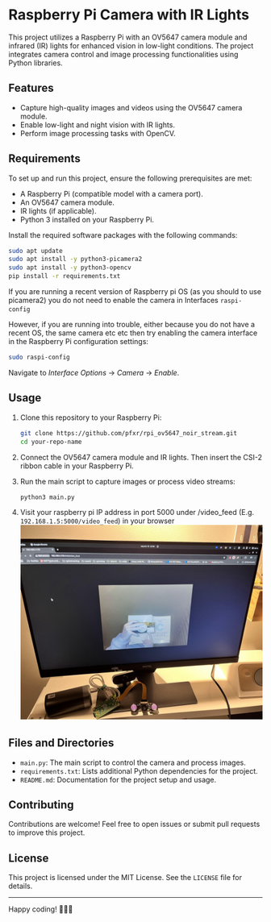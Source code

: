 
# Raspberry Pi Camera with IR Lights

This project utilizes a Raspberry Pi with an OV5647 camera module and infrared (IR) lights for enhanced vision in low-light conditions. The project integrates camera control and image processing functionalities using Python libraries.

## Features
- Capture high-quality images and videos using the OV5647 camera module.
- Enable low-light and night vision with IR lights.
- Perform image processing tasks with OpenCV.

## Requirements
To set up and run this project, ensure the following prerequisites are met:
- A Raspberry Pi (compatible model with a camera port).
- An OV5647 camera module.
- IR lights (if applicable).
- Python 3 installed on your Raspberry Pi.

Install the required software packages with the following commands:

```bash
sudo apt update
sudo apt install -y python3-picamera2
sudo apt install -y python3-opencv
pip install -r requirements.txt
```


If you are running a recent version of Raspberry pi OS (as you should to use picamera2) you do not need to enable the camera in Interfaces `raspi-config`

However, if you are running into trouble, either because you do not have a recent OS, the same camera etc etc then try enabling the camera interface in the Raspberry Pi configuration settings:
```bash
sudo raspi-config
```
Navigate to *Interface Options* -> *Camera* -> *Enable*.

## Usage
1. Clone this repository to your Raspberry Pi:
   ```bash
   git clone https://github.com/pfxr/rpi_ov5647_noir_stream.git
   cd your-repo-name
   ```

2. Connect the OV5647 camera module and IR lights. Then insert the CSI-2 ribbon cable in your Raspberry Pi.

3. Run the main script to capture images or process video streams:
   ```bash
   python3 main.py
   ```

4. Visit your raspberry pi IP address in port 5000 under /video_feed (E.g. `192.168.1.5:5000/video_feed`) in your browser
![Demo image](./img/demo.jpg)

## Files and Directories
- `main.py`: The main script to control the camera and process images.
- `requirements.txt`: Lists additional Python dependencies for the project.
- `README.md`: Documentation for the project setup and usage.

## Contributing
Contributions are welcome! Feel free to open issues or submit pull requests to improve this project.

## License
This project is licensed under the MIT License. See the `LICENSE` file for details.

---

Happy coding! 🧑🏻‍💻
